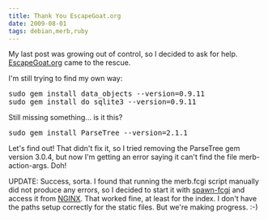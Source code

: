 ```yaml
---
title: Thank You EscapeGoat.org
date: 2009-08-01
tags: debian,merb,ruby
---
```

My last post was growing out of control, so I decided to ask for help. <a href="http://escapegoat.org/2008/7/17/installing-merb">EscapeGoat.org</a> came to the rescue.

I'm still trying to find my own way:

 <pre class="sh_sh">sudo gem install data_objects --version=0.9.11
sudo gem install do_sqlite3 --version=0.9.11
</pre>

Still missing something... is it this?
<pre class="sh_sh">sudo gem install ParseTree --version=2.1.1</pre>

Let's find out! That didn't fix it, so I tried removing the ParseTree gem version 3.0.4, but now I'm getting an error saying it can't find the file merb-action-args. Doh!

UPDATE: Success, sorta. I found that running the merb.fcgi script manually did not produce any errors, so I decided to start it with <a href="http://www.docunext.com/">spawn-fcgi</a> and access it from <a href="http://www.docunext.com/wiki/NGINX">NGINX</a>. That worked fine, at least for the index. I don't have the paths setup correctly for the static files. But we're making progress. :-)

